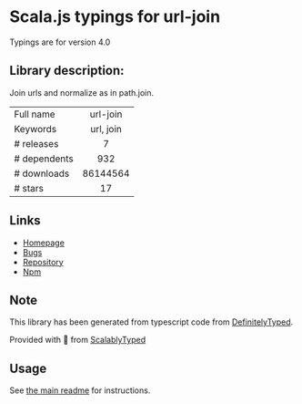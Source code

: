 
# Scala.js typings for url-join

Typings are for version 4.0

## Library description:
Join urls and normalize as in path.join.

|                    |                 |
| ------------------ | :-------------: |
| Full name          | url-join |
| Keywords           | url, join |
| # releases         | 7 |
| # dependents       | 932 |
| # downloads        | 86144564 |
| # stars            | 17 |

## Links
- [Homepage](https://github.com/jfromaniello/url-join#readme)
- [Bugs](https://github.com/jfromaniello/url-join/issues)
- [Repository](https://github.com/jfromaniello/url-join)
- [Npm](https://www.npmjs.com/package/url-join)
    


## Note
This library has been generated from typescript code from [DefinitelyTyped](https://definitelytyped.org).

Provided with :purple_heart: from [ScalablyTyped](https://github.com/oyvindberg/ScalablyTyped)

## Usage
See [the main readme](../../readme.md) for instructions.


